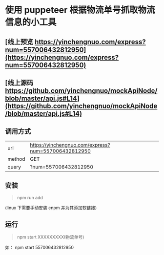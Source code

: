 # 使用 puppeteer 根据物流单号抓取物流信息的小工具

## [线上预览 https://yinchengnuo.com/express?num=557006432812950](https://yinchengnuo.com/express?num=557006432812950)

## [线上源码 https://github.com/yinchengnuo/mockApiNode/blob/master/api.js#L14](https://github.com/yinchengnuo/mockApiNode/blob/master/api.js#L14)

## 调用方式

|||
|  ----  | ----  |
| url  | https://yinchengnuo.com/express?num=557006432812950 |
| method  | GET |
| query  | ?num=557006432812950 |

## 安装

> npm run add

(linux 下需要手动安装 cnpm 并为其添加软链接)

## 运行

> npm start XXXXXXXXX(物流单号)

如： npm start 557006432812950

